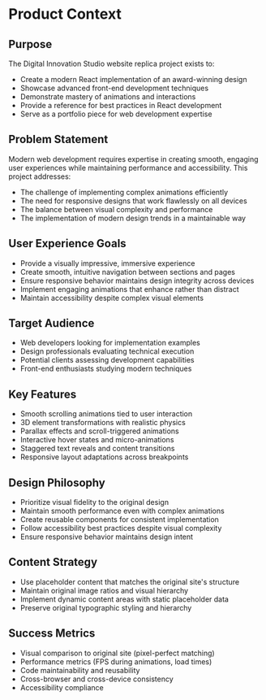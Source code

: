 # Product Context

## Purpose
The Digital Innovation Studio website replica project exists to:
- Create a modern React implementation of an award-winning design
- Showcase advanced front-end development techniques
- Demonstrate mastery of animations and interactions
- Provide a reference for best practices in React development
- Serve as a portfolio piece for web development expertise

## Problem Statement
Modern web development requires expertise in creating smooth, engaging user experiences while maintaining performance and accessibility. This project addresses:
- The challenge of implementing complex animations efficiently
- The need for responsive designs that work flawlessly on all devices
- The balance between visual complexity and performance
- The implementation of modern design trends in a maintainable way

## User Experience Goals
- Provide a visually impressive, immersive experience
- Create smooth, intuitive navigation between sections and pages
- Ensure responsive behavior maintains design integrity across devices
- Implement engaging animations that enhance rather than distract
- Maintain accessibility despite complex visual elements

## Target Audience
- Web developers looking for implementation examples
- Design professionals evaluating technical execution
- Potential clients assessing development capabilities
- Front-end enthusiasts studying modern techniques

## Key Features
- Smooth scrolling animations tied to user interaction
- 3D element transformations with realistic physics
- Parallax effects and scroll-triggered animations
- Interactive hover states and micro-animations
- Staggered text reveals and content transitions
- Responsive layout adaptations across breakpoints

## Design Philosophy
- Prioritize visual fidelity to the original design
- Maintain smooth performance even with complex animations
- Create reusable components for consistent implementation
- Follow accessibility best practices despite visual complexity
- Ensure responsive behavior maintains design intent

## Content Strategy
- Use placeholder content that matches the original site's structure
- Maintain original image ratios and visual hierarchy
- Implement dynamic content areas with static placeholder data
- Preserve original typographic styling and hierarchy

## Success Metrics
- Visual comparison to original site (pixel-perfect matching)
- Performance metrics (FPS during animations, load times)
- Code maintainability and reusability
- Cross-browser and cross-device consistency
- Accessibility compliance 